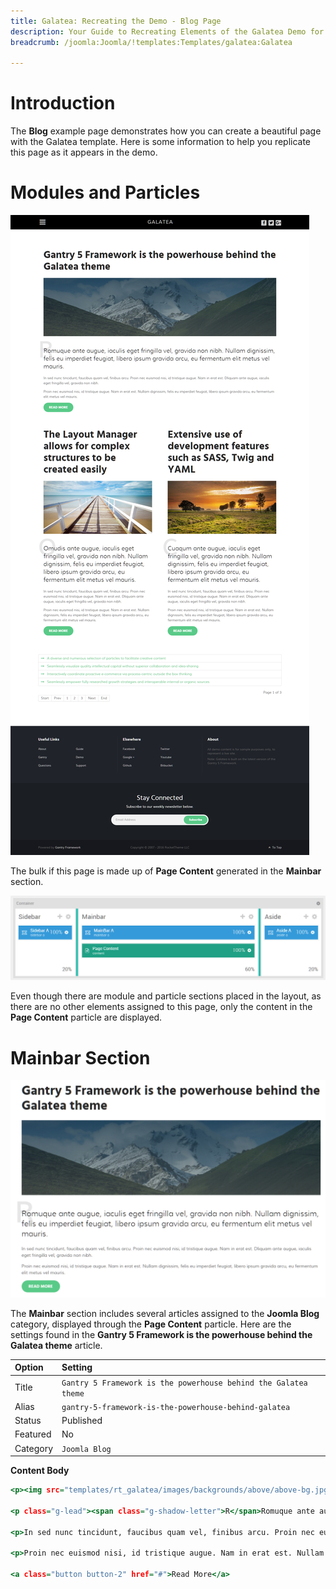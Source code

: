 ```yaml
---
title: Galatea: Recreating the Demo - Blog Page
description: Your Guide to Recreating Elements of the Galatea Demo for Joomla
breadcrumb: /joomla:Joomla/!templates:Templates/galatea:Galatea

---
```


# Introduction

The **Blog** example page demonstrates how you can create a beautiful page with the Galatea template. Here is some information to help you replicate this page as it appears in the demo.

# Modules and Particles

![](assets/page_blog.png)

The bulk if this page is made up of **Page Content** generated in the **Mainbar** section.

![](assets/page_blog_mainbar.png)

Even though there are module and particle sections placed in the layout, as there are no other elements assigned to this page, only the content in the **Page Content** particle are displayed.

# Mainbar Section

![](assets/page_blog_1.png)

The **Mainbar** section includes several articles assigned to the **Joomla Blog** category, displayed through the **Page Content** particle. Here are the settings found in the **Gantry 5 Framework is the powerhouse behind the Galatea theme** article.

| Option     | Setting                                                                            |
| :--------- | :--------------------------------------------------------------------------------- |
| Title      | `Gantry 5 Framework is the powerhouse behind the Galatea theme`                    |
| Alias      | `gantry-5-framework-is-the-powerhouse-behind-galatea`                              |
| Status     | Published                                                                          |
| Featured   | No                                                                                 |
| Category   | `Joomla Blog`                                                                      |

**Content Body**

~~~ .html
<p><img src="templates/rt_galatea/images/backgrounds/above/above-bg.jpg" alt="Sample Blog"></p>

<p class="g-lead"><span class="g-shadow-letter">R</span>Romuque ante augue, iaculis eget fringilla vel, gravida non nibh. Nullam dignissim, felis eu imperdiet feugiat, libero ipsum gravida arcu, eu fermentum elit metus vel mauris.</p>

<p>In sed nunc tincidunt, faucibus quam vel, finibus arcu. Proin nec euismod nisi, id tristique augue. Nam in erat est. Dliquam ante augue, iaculis eget fringilla vel, gravida non nibh.</p>

<p>Proin nec euismod nisi, id tristique augue. Nam in erat est. Nullam dignissim, felis eu imperdiet feugiat, libero ipsum gravida arcu, eu fermentum elit metus vel mauris.</p>

<a class="button button-2" href="#">Read More</a>
~~~
